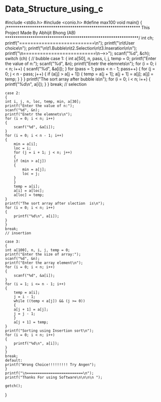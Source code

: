 # Data_Structure_using_c
#include <stdio.h>
#include <conio.h>
#define max100
void main()
{ /***************************************************************
	       This Project Made By Abhijit Bhong (AB)
   ***************************************************************/
    int ch;
    printf("===========================\n");
    printf("\n\tUser choice\n");
    printf("\n\t1.Bubble\n\t2.Selection\n\t3.Inseration\n\n");
    printf("\n==========================\n-->>");
    scanf("%d", &ch);
    switch (ch)
    {
    // bubble
    case 1:
    {
	int a[50], n, pass, i, j, temp = 0;
	printf("Enter the value of n:");
	scanf("%d", &n);
	printf("Enetr the elemnets\n");
	for (i = 0; i < n; i++)
	{
	    scanf("%d", &a[i]);
	}
	for (pass = 1; pass < n - 1; pass++)
	{
	    for (j = 0; j < n - pass; j++)
	    {
		if (a[j] > a[j + 1])
		{
		    temp = a[j + 1];
		    a[j + 1] = a[j];
		    a[j] = temp;
		}
	    }
	}
	printf("The sort array after bubble  is\n");
	for (i = 0; i < n; i++)
	{
	    printf("%d\n", a[i]);
	}
    }
    break;
	// selection

    case 2:
    {
	int i, j, n, loc, temp, min, a[30];
	printf("Enter the value of n:");
	scanf("%d", &n);
	printf("Enetr the elemnets\n");
	for (i = 0; i < n; i++)
	{
	    scanf("%d", &a[i]);
	}
	for (i = 0; i < n - 1; i++)
	{
	    min = a[i];
	    loc = i;
	    for (j = i + 1; j < n; j++)
	    {
		if (min > a[j])
		{
		    min = a[j];
		    loc = j;
		}
	    }
	    temp = a[i];
	    a[i] = a[loc];
	    a[loc] = temp;
	}
	printf("The sort array after slection  is\n");
	for (i = 0; i < n; i++)
	{
	    printf("%d\n", a[i]);
	}
    }
    break;
	// insertion

    case 3:
    {
	int a[100], n, i, j, temp = 0;
	printf("Enter the size of array:");
	scanf("%d", &n);
	printf("Enter the array element\n");
	for (i = 0; i < n; i++)
	{
	    scanf("%d", &a[i]);
	}
	for (i = 1; i <= n - 1; i++)
	{
	    temp = a[i];
	    j = i - 1;
	    while ((temp < a[j]) && (j >= 0))
	    {
		a[j + 1] = a[j];
		j = j - 1;
	    }
	    a[j + 1] = temp;
	}
	printf("Sorting using Insertion sort\n");
	for (i = 0; i < n; i++)
	{
	    printf("%d\n", a[i]);
	}
    }
    break;
    default:
	printf("Wrong Choice!!!!!!!!! Try Angen");
    }
    printf("\n==========================\n");
    printf("Thanks For using Software\n\n\n\n ");

    getch();
}
